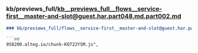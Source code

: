 ### kb/previews_full/kb__previews_full__flows__service-first__master-and-slot@guest.har.part048.md.part002.md

```md
### kb/previews_full/flows__service-first__master-and-slot@guest.har.part048.md (part 002)

```md
958200.alteg.io/chunk-KO722YSM.js",
                                  
```

```

```
